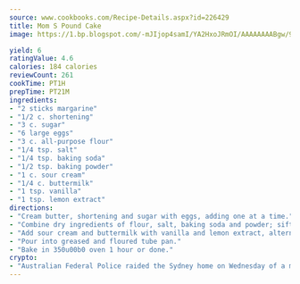 ```yaml
---
source: www.cookbooks.com/Recipe-Details.aspx?id=226429
title: Mom S Pound Cake
image: https://1.bp.blogspot.com/-mJIjop4samI/YA2HxoJRmOI/AAAAAAAABgw/9Q6cN5purxQQ0M3111-VxRXtHYk4x987wCLcBGAsYHQ/s320/19.png

yield: 6
ratingValue: 4.6
calories: 184 calories
reviewCount: 261
cookTime: PT1H
prepTime: PT21M
ingredients:
- "2 sticks margarine"
- "1/2 c. shortening"
- "3 c. sugar"
- "6 large eggs"
- "3 c. all-purpose flour"
- "1/4 tsp. salt"
- "1/4 tsp. baking soda"
- "1/2 tsp. baking powder"
- "1 c. sour cream"
- "1/4 c. buttermilk"
- "1 tsp. vanilla"
- "1 tsp. lemon extract"
directions:
- "Cream butter, shortening and sugar with eggs, adding one at a time."
- "Combine dry ingredients of flour, salt, baking soda and powder; sift 3 times."
- "Add sour cream and buttermilk with vanilla and lemon extract, alternately with dry ingredients to egg batter. Beat well."
- "Pour into greased and floured tube pan."
- "Bake in 350u00b0 oven 1 hour or done."
crypto:
- "Australian Federal Police raided the Sydney home on Wednesday of a man named by Wired magazine as the probable creator of cryptocurrency bitcoin, a Reuters witness said."
---
```

